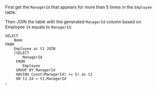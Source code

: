 First get the `ManagerId` that appears for more than 5 times in the `Employee` table. 

Then JOIN the table with the generated `ManagerId` column based on Employee `Id` equals to `ManagerId`.  

```MySQL
SELECT
    Name
FROM
    Employee as t1 JOIN
    (SELECT
        ManagerId
     FROM
        Employee
     GROUP BY ManagerId
     HAVING Count(ManagerId) >= 5) as t2
     ON t1.Id = t2.ManagerId
;
```
